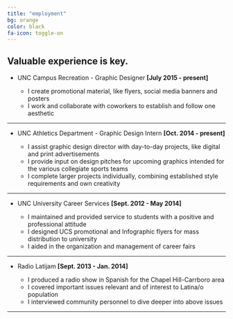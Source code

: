 ```yaml
---
title: "employment"
bg: orange
color: black
fa-icon: toggle-on
---
```


## Valuable experience is key. 

- UNC Campus Recreation - Graphic Designer **[July 2015 - present]**

  - I create promotional material, like flyers, social media banners and posters
  - I work and collaborate with coworkers to establish and follow one aesthetic
  
-------------------------

- UNC Athletics Department - Graphic Design Intern **[Oct. 2014 - present]**

  - I assist graphic design director with day-to-day projects, like digital and print advertisements 
  - I provide input on design pitches for upcoming graphics intended for the various collegiate sports teams
  - I complete larger projects individually, combining established style requirements and own creativity
  
-------------------------

- UNC University Career Services **[Sept. 2012 - May 2014]**

  - I maintained and provided service to students with a positive and professional attitude
  - I designed UCS promotional and Infographic flyers for mass distribution to university
  - I aided in the organization and management of career fairs
  
-------------------------

- Radio Latijam **[Sept. 2013 - Jan. 2014]**

  - I produced a radio show in Spanish for the Chapel Hill-Carrboro area
  - I covered important issues relevant and of interest to Latina/o population 
  - I interviewed community personnel to dive deeper into above issues
  
-------------------------

<!-- - Run  `git checkout publish && git branch -m master && git push -u origin master && git branch -D gh-pages` to get the *publish* branch as master for a clean, empty starting point.
- On your github project page go to *settings* again and change your **default branch** to ***master***
- Run `git push origin --delete gh-pages` to delete your remote's development branch

Now hop over to [Usage](#usage) to get it running with your own stuff!

**When you publish changes use `git push -u origin master`** 


## Setup as standalone project page

- Go click **fork** on the [github project page](https://github.com/t413/SinglePaged)
- Rename your new repository to `whatever you want`. (click settings in the right column)
  * It will go live at yourusername.github.io/**WhateverYouWant**
- Clone your repository, cd into the project
- Run `git checkout publish && git branch -D gh-pages && git branch -m gh-pages && git push -uf origin gh-pages` to swap the *publish* and *gh-pages* branch.

Now hop over to [Usage](#usage) to get it running with your own stuff!

**When you publish changes use `git push -u origin gh-pages`**




## Setup inside existing project

This is the most complicated use-case .. but it's the coolest.
Say you've got your kickass project `github.com/t413/kicker` and want to have
some web presence to post about on [hacker news](http://news.ycombinator.com).
This will create an orphan branch called `gh_pages` in your repository
where you can publish changes, posts, images, and such. It won't alter your code at all.

- `cd` into your project on the command line
- use `git remote add -t publish singlepage git@github.com:t413/SinglePaged.git` to get access to this repository.
- use `git fetch singlepage publish:gh-pages` to fetch the remote branch
- use `git branch --set-upstream gh-pages singlepage/publish && git checkout gh-pages;`
  This creates and checks out an orphan branch called gh-pages that tracks the original and lets you make changes.
- When you run `git push gh-pages:origin/gh-pages` it'll be live at *yourusername.github.io/repositoryName*

Now hop over to [Usage](#usage) to get it running with your own stuff!

**When you publish changes use `git push -u origin gh-pages`** -->

